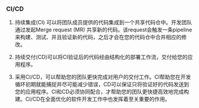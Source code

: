 ### CI/CD
1. 持续集成(CI) 可以将团队成员提供的代码集成到一个共享代码仓中。开发团队通过发起Merge request (MR) 共享新的代码。该request会触发一条pipeline来构建、测试、并且验证新的代码，之后才会在您的代码仓中合并相应的修改。

2. 持续交付(CD)可以将CI验证后的代码经由结构化的部署工作流，交付给您的应用程序。

3. 采用CI/CD，可以帮助您的团队更快完成对用户的交付工作。CI帮助您在开发循环初期就能捕捉并尽可能减少错误，CD可以保证只将验证好的代码发送到您的应用程序。CI和CD必须协同配合，才帮助您的团队更快捷高效地完成构建。CI/CD在全面优化的软件开发工作中也发挥着至关重要的作用。